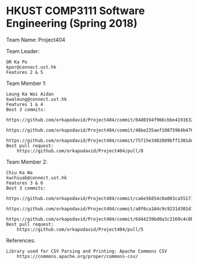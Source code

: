 # HKUST COMP3111 Software Engineering (Spring 2018)

Team Name: Project404

Team Leader:

	OR Ka Po
	kpor@connect.ust.hk
	Features 2 & 5

Team Member 1:

	Leung Ka Wai Aidan
	kwaleung@connect.ust.hk
	Features 1 & 4
	Best 3 commits:
		https://github.com/orkapodavid/Project404/commit/04d0194f966cbbe4191632a540a0be35fa6fe2b5
		https://github.com/orkapodavid/Project404/commit/46be235aef10875964b476c2fb9aba5b6d961531
		https://github.com/orkapodavid/Project404/commit/75715e3d82089bff1301de3833dc38374e4750c6
	Best pull request:
		https://github.com/orkapodavid/Project404/pull/8

Team Member 2:

	Chiu Ka Wa
	kwchiuab@connect.ust.hk
	Features 3 & 6
	Best 3 commits:
		https://github.com/orkapodavid/Project404/commit/ca6e56854c0a003ca5517110ee71f89231ff067c
		https://github.com/orkapodavid/Project404/commit/a0f6ca164c9c9231d301d14d019df6f9a7d1d043
		https://github.com/orkapodavid/Project404/commit/6d44239bd0a3c2169c4c0b8fc140df3cd44a55aa
	Best pull request:
		https://github.com/orkapodavid/Project404/pull/5

		
References:

	Library used for CSV Parsing and Printing: Apache Commons CSV 
		https://commons.apache.org/proper/commons-csv/
		
